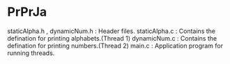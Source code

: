 # PrPrJa
staticAlpha.h , dynamicNum.h : Header files.
staticAlpha.c : Contains the defination for printing alphabets.(Thread 1)
dynamicNum.c : Contains the defination for printing numbers.(Thread 2)
main.c : Application program for running threads.

